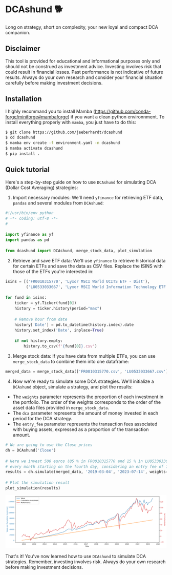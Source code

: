 # DCAshund :dog2:
Long on strategy, short on complexity, your new loyal and compact DCA companion.

## Disclaimer
This tool is provided for educational and informational purposes only and should not be construed as investment advice. Investing involves risk that could result in financial losses. Past performance is not indicative of future results. Always do your own research and consider your financial situation carefully before making investment decisions.

## Installation
I highly recommand you to install Mamba (https://github.com/conda-forge/miniforge#mambaforge) if you want a clean python environnment. To install everything properly with `mamba`, you just have to do this:

```bash
$ git clone https://github.com/jeeberhardt/dcashund
$ cd dcashund
$ mamba env create -f environment.yaml -n dcashund
$ mamba activate dcashund
$ pip install .
```

## Quick tutorial

Here's a step-by-step guide on how to use `DCAshund` for simulating DCA (Dollar Cost Averaging) strategies:

1. Import necessary modules: We'll need `yfinance` for retrieving ETF data, `pandas` and several modules from `DCAshund`:

```python
#!/usr/bin/env python
# -*- coding: utf-8 -*-
#

import yfinance as yf
import pandas as pd

from dcashund import DCAshund, merge_stock_data, plot_simulation

```

2. Retrieve and save ETF data: We'll use `yfinance` to retrieve historical data for certain ETFs and save the data as CSV files. Replace the ISINS with those of the ETFs you're interested in:

```python
isins = [('FR0010315770', 'Lyxor MSCI World UCITS ETF - Dist'),
         ('LU0533033667', 'Lyxor MSCI World Information Technology ETF - Dist')]

for fund in isins:
    ticker = yf.Ticker(fund[0])
    history = ticker.history(period="max")

    # Remove hour from date
    history['Date'] = pd.to_datetime(history.index).date
    history.set_index('Date', inplace=True)

    if not history.empty:
        history.to_csv(f'{fund[0]}.csv')

```

3. Merge stock data: If you have data from multiple ETFs, you can use `merge_stock_data` to combine them into one dataframe:

```python
merged_data = merge_stock_data(['FR0010315770.csv', 'LU0533033667.csv'])

```

4. Now we're ready to simulate some DCA strategies. We'll initialize a `DCAshund` object, simulate a strategy, and plot the results:

- The `weights` parameter represents the proportion of each investment in the portfolio. The order of the weights corresponds to the order of the asset data files provided in `merge_stock_data`.
- The `dca` parameter represents the amount of money invested in each period for the DCA strategy. 
- The `entry_fee` parameter represents the transaction fees associated with buying assets, expressed as a proportion of the transaction amount.

```python
# We are going to use the Close prices
dh = DCAshund('Close')

# Here we invest 500 euros (85 % in FR0010315770 and 15 % in LU0533033667) 
# every month starting on the fourth day, considering an entry fee of 1 %.
results = dh.simulate(merged_data, '2019-03-04', '2023-07-14', weights=[0.85, 0.15], dca=500, entry_fee=1./100)

# Plot the simulation result
plot_simulation(results)

```

![DCA simple testing](/data/test.png?raw=true)

That's it! You've now learned how to use `DCAshund` to simulate DCA strategies. Remember, investing involves risk. Always do your own research before making investment decisions.
